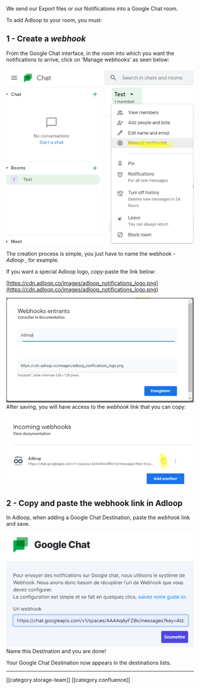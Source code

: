 We send our Export files or our Notifications into a Google Chat room.

To add Adloop to your room, you must: 


## 1 - Create a  _webhook_ 
From the Google Chat interface, in the room into which you want the notifications to arrive, click on ‘Manage webhooks’ as seen below: 

![](images/storage/image-20210629-085415.png)

The creation process is simple, you just have to name the webhook -  _Adloop_ , for example. 

If you want a special Adloop logo, copy-paste the link below: 

[https://cdn.adloop.co/images/adloop_notifications_logo.png](https://cdn.adloop.co/images/adloop_notifications_logo.png)

![](images/storage/image-20210518-101454.png)After saving, you will have access to the  _webhook_  link that you can copy:

![](images/storage/image-20210629-090127.png)


## 2 - Copy and paste the webhook link in Adloop 
In Adloop, when adding a Google Chat Destination, paste the  _webhook_  link and save.

![](images/storage/image-20210518-103525.png)Name this Destination and you are done! 

Your Google Chat Destination now appears in the destinations lists. 



*****

[[category.storage-team]] 
[[category.confluence]] 
